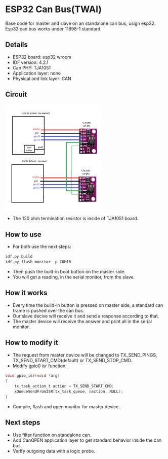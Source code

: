 # ESP32 Can Bus(TWAI)
Base code for master and slave on an standalone can bus, usign esp32. Esp32 can bus works under 11898-1 standard.

## Details
* ESP32 board: esp32 wroom
* IDF version: 4.2.1
* Can PHY: TJA1051
* Application layer: none
* Physical and link layer: CAN

## Circuit
<img src="img/circuit.png" width="60%">

* The 120 ohm termination resistor is inside of TJA1051 board.

## How to use
* For both use the next steps:
```c
idf.py build
idf.py flash monitor -p COM18
```
* Then push the built-in boot button on the master side.
* You will get a reading, in the serial monitor, from the slave.

## How it works
* Every time the build-in button is pressed on master side, a standard can frame is pushed over the can bus.
* Our slave decive will receive it and send a response according to that.
* The master device will receive the answer and print all in the serial monitor.

## How to modify it
* The request from master device will be changed to TX_SEND_PINGS, TX_SEND_START_CMD(default) or TX_SEND_STOP_CMD.
* Modify gpio0 isr function:
```c
void gpio_isr(void *arg)
{
    tx_task_action_t action = TX_SEND_START_CMD;
    xQueueSendFromISR(tx_task_queue, &action, NULL);
}
```
* Compile, flash and open monitor for master device.

## Next steps
* Use filter function on standalone can.
* Add CanOPEN application layer to get standard behavior inside the can bus.
* Verify outgoing data with a logic probe.
